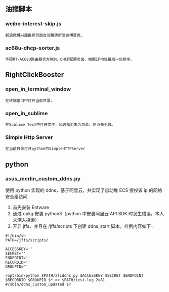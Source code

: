 ## 油猴脚本
### weibo-interest-skip.js
    新浪微博兴趣推荐页面自动跳转新浪微博首页。
### ac68u-dhcp-sorter.js
    华硕RT-AC68U路由器官方ROM，DHCP配置页面，根据IP地址最后一位排序。

## RightClickBooster
### open_in_terminal_window
    在终端窗口中打开当前目录。
### open_in_sublime
    在Sublime Text中打开文件，如选择对象为目录，则点击无效。
### Simple Http Server
    在当前目录打开python的SimpleHTTPServer

## python
### asus_merlin_custom_ddns.py
使用 python 实现的 ddns，基于阿里云，并实现了自动堆 ECS 授权该 ip 的网络安全组访问
1. 首先安装 Entware
2. 通过 opkg 安装 python3（python 中安装阿里云 API SDK 时发生错误，本人未深入探索）
3. 开启 jffs，并且在 /jffs/scripts 下创建 ddns_start 脚本，样例内容如下：
```shell
#!/bin/sh
PATH=/jffs/scripts/

ACCESSKEY=''
SECRET=''
ENDPOINT=''
RECORDID=''
GROUPID=''

/opt/bin/python $PATH/aliddns.py $ACCESSKEY $SECRET $ENDPOINT $RECORDID $GROUPID $* >> $PATH/test.log 2>&1
#/sbin/ddns_custom_updated $?
```
